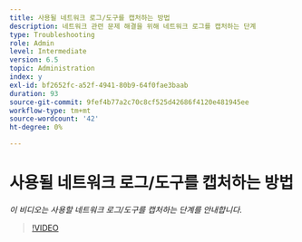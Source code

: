 ```yaml
---
title: 사용될 네트워크 로그/도구를 캡처하는 방법
description: 네트워크 관련 문제 해결을 위해 네트워크 로그를 캡처하는 단계
type: Troubleshooting
role: Admin
level: Intermediate
version: 6.5
topic: Administration
index: y
exl-id: bf2652fc-a52f-4941-80b9-64f0fae3baab
duration: 93
source-git-commit: 9fef4b77a2c70c8cf525d42686f4120e481945ee
workflow-type: tm+mt
source-wordcount: '42'
ht-degree: 0%

---
```


# 사용될 네트워크 로그/도구를 캡처하는 방법

*이 비디오는 사용할 네트워크 로그/도구를 캡처하는 단계를 안내합니다.*

>[!VIDEO](https://video.tv.adobe.com/v/335491?quality=12&learn=on)
